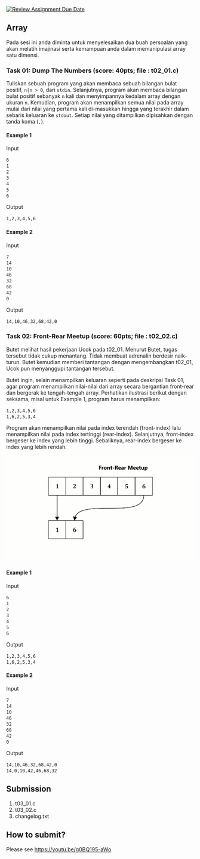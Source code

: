 [![Review Assignment Due Date](https://classroom.github.com/assets/deadline-readme-button-24ddc0f5d75046c5622901739e7c5dd533143b0c8e959d652212380cedb1ea36.svg)](https://classroom.github.com/a/Fi5eI5YO)
## Array

Pada sesi ini anda diminta untuk menyelesaikan dua buah persoalan yang akan melatih imajinasi serta kemampuan anda dalam memanipulasi array satu dimensi.

### Task 01: Dump The Numbers (score: 40pts; file : t02_01.c)
Tuliskan sebuah program yang akan membaca sebuah bilangan bulat positif, ``n|n > 0``, dari ```stdin```. Selanjutnya, program akan membaca bilangan bulat positif sebanyak ```n``` kali dan menyimpannya kedalam array dengan ukuran ```n```. Kemudian, program akan menampilkan semua nilai pada array mulai dari nilai yang pertama kali di-masukkan hingga yang terakhir dalam sebaris keluaran ke ```stdout```. Setiap nilai yang ditampilkan dipisahkan dengan tanda koma (```,```).

#### Example 1
Input
```
6
1
2
3
4
5
6

```
Output
```
1,2,3,4,5,6

```
#### Example 2
Input
```
7
14
10
46
32
68
42
0

```
Output
```
14,10,46,32,68,42,0

```

### Task 02: Front-Rear Meetup (score: 60pts; file : t02_02.c)
Butet melihat hasil pekerjaan Ucok pada t02_01. Menurut Butet, tugas tersebut tidak cukup menantang. Tidak membuat adrenalin berdesir naik-turun. Butet kemudian memberi tantangan dengan mengembangkan t02_01, Ucok pun menyanggupi tantangan tersebut.

Butet ingin, selain menampilkan keluaran seperti pada deskripsi Task 01, agar program menampilkan nilai-nilai dari array secara bergantian front-rear dan bergerak ke tengah-tengah array. Perhatikan ilustrasi berikut dengan seksama, misal untuk Example 1, program harus menampilkan:
```
1,2,3,4,5,6
1,6,2,5,3,4

```
Program akan menampilkan nilai pada index terendah (front-index) lalu menampilkan nilai pada index tertinggi (rear-index). Selanjutnya, front-index bergeser ke index yang lebih tinggi. Sebaliknya, rear-index bergeser ke index yang lebih rendah.

![front-rear-meetup](images/front-rear-meetup.gif)

#### Example 1
Input
```
6
1
2
3
4
5
6

```
Output
```
1,2,3,4,5,6
1,6,2,5,3,4

```
#### Example 2
Input
```
7
14
10
46
32
68
42
0

```
Output
```
14,10,46,32,68,42,0
14,0,10,42,46,68,32

```

## Submission
1. t03_01.c
2. t03_02.c
3. changelog.txt

## How to submit?
Please see https://youtu.be/g0BQ195-aWo
